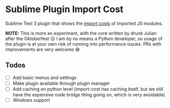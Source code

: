 # Sublime Plugin Import Cost

Sublime Text 3 plugin that shows the [import costs](https://github.com/wix/import-cost/) of imported JS modules.

**NOTE:** This is more an experiment, with the core written by drunk Julian after the Oktoberfest 😉 I am by no means a Python developer, so usage of the plugin is at your own risk of running into performance issues. PRs with improvements are very welcome 😅

## Todos

 - [ ] Add basic menus and settings
 - [ ] Make plugin available through plugin manager
 - [ ] Add caching on python level (import-cost has caching itself, but we still have the expensive node bridge thing going on, which is very avoidable)
 - [ ] Windows support
